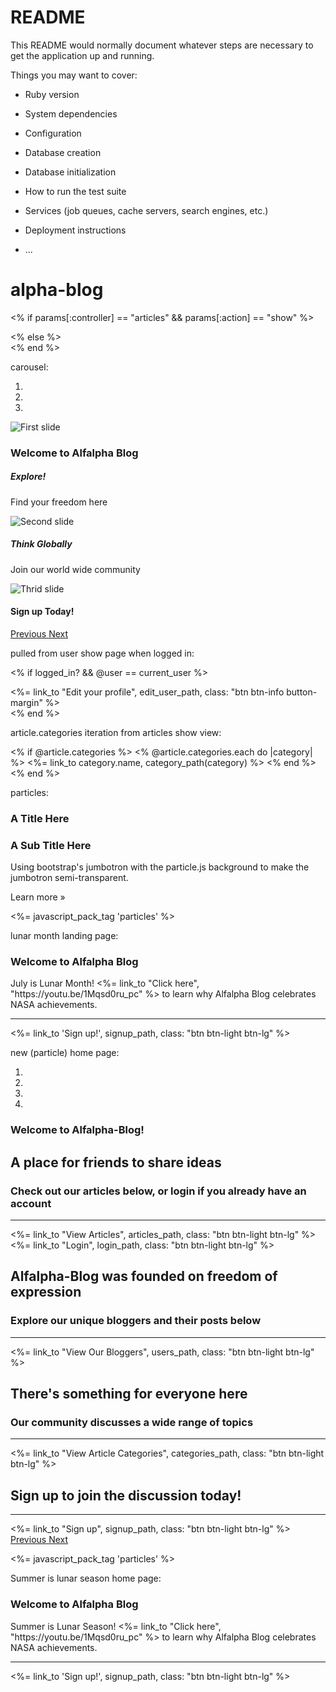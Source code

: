 # README

This README would normally document whatever steps are necessary to get the
application up and running.

Things you may want to cover:

* Ruby version

* System dependencies

* Configuration

* Database creation

* Database initialization

* How to run the test suite

* Services (job queues, cache servers, search engines, etc.)

* Deployment instructions

* ...
# alpha-blog



<% if params[:controller] == "articles" && params[:action] == "show" %>
  <nav class="navbar sticky-top navbar-expand-lg navbar-light bg-light">
<% else %>
  <nav class="navbar fixed-top navbar-expand-lg navbar-light bg-light mb-56">
<% end %>

carousel:

<div id="carouselExampleIndicators" class="carousel slide" data-ride="carousel">
  <ol class="carousel-indicators">
    <li data-target="#carouselExampleIndicators" data-slide-to="0" class="active"></li>
    <li data-target="#carouselExampleIndicators" data-slide-to="1"></li>
    <li data-target="#carouselExampleIndicators" data-slide-to="2"></li>
  </ol>
  <div class="carousel-inner">
    <div class="carousel-item active">
      <img class="d-block w-100" src="/assets/jumbo-photo-3.jpg" alt="First slide">
      <div class="carousel-caption d-none d-md-block" id="welcome">
        <h1 class="display-4">Welcome to Alfalpha Blog</h1>
        <h5>Explore!</h5>
        <p>Find your freedom here</p>
      </div>
    </div>
    <div class="carousel-item">
      <img class="d-block w-100" src="/assets/jumbo-photo-2.jpg" alt="Second slide">
      <div class="carousel-caption d-none d-md-block">
        <h5>Think Globally</h5>
        <p>Join our world wide community</p>
      </div>
    </div>
    <div class="carousel-item">
      <img class="d-block w-100" src="/assets/jumbo-photo-5.jpg" alt="Thrid slide">
      <div class="carousel-caption d-none d-md-block">
        <h4 class="display-4">Sign up Today!</h4>
      </div>
    </div>
  </div>
  <a class="carousel-control-prev" href="#carouselExampleIndicators" role="button" data-slide="prev">
    <span class="carousel-control-prev-icon" aria-hidden="true"></span>
    <span class="sr-only">Previous</span>
  </a>
  <a class="carousel-control-next" href="#carouselExampleIndicators" role="button" data-slide="next">
    <span class="carousel-control-next-icon" aria-hidden="true"></span>
    <span class="sr-only">Next</span>
  </a>
</div>

pulled from user show page when logged in:

<% if logged_in? && @user == current_user %>
  <div class = "text-center mt-4">
    <%= link_to "Edit your profile", edit_user_path, class: "btn btn-info button-margin" %>
  </div>
<% end %>

article.categories iteration from articles show view:

<% if @article.categories %>
  <% @article.categories.each do |category| %>
    <%= link_to category.name, category_path(category) %>
  <% end %>
<% end %>

particles:

<!-- Latest compiled and minified CSS -->
<link rel="stylesheet" href="https://maxcdn.bootstrapcdn.com/bootstrap/3.3.7/css/bootstrap.min.css" integrity="sha384-BVYiiSIFeK1dGmJRAkycuHAHRg32OmUcww7on3RYdg4Va+PmSTsz/K68vbdEjh4u" crossorigin="anonymous">

<!-- Latest compiled and minified JavaScript -->
<script src="https://maxcdn.bootstrapcdn.com/bootstrap/3.3.7/js/bootstrap.min.js" integrity="sha384-Tc5IQib027qvyjSMfHjOMaLkfuWVxZxUPnCJA7l2mCWNIpG9mGCD8wGNIcPD7Txa" crossorigin="anonymous"></script>

<script
  src="https://code.jquery.com/jquery-3.2.1.min.js"
  integrity="sha256-hwg4gsxgFZhOsEEamdOYGBf13FyQuiTwlAQgxVSNgt4="
  crossorigin="anonymous">
</script>


<div id="particle"></div>

<div class="container"> 
<div class="jumbotron" id="jumbo">
  <div class="inner">
        <h1 class="whitney">A Title Here</h1>
        <h3 class="gotham">A Sub Title Here</h3>
        <p>Using bootstrap's jumbotron with the particle.js background to make the jumbotron semi-transparent.</p>
        <p><a class="btn btn-primary btn-lg" role="button">Learn more &raquo;</a></p>
  </div>
    </div>
</div>
<%= javascript_pack_tag 'particles' %>

<script src="https://cdn.jsdelivr.net/particles.js/2.0.0/particles.min.js"></script>

lunar month landing page:

<div class="container" id="home-container">
  <div class="jumbotron text-center text-white">
    <h1 class="display-4" id="text-shadow-jumbo">Welcome to Alfalpha Blog</h1>
    <p class="lead" id="text-shadow-jumbo-lead">July is Lunar Month!  <%= link_to "Click here", "https://youtu.be/1Mqsd0ru_pc" %> to learn why Alfalpha Blog celebrates NASA achievements.</p>
    <hr class="my-4">
    <p></p>
    <%= link_to 'Sign up!', signup_path, class: "btn btn-light btn-lg" %>
  </div>
</div>

new (particle) home page:

<!-- Latest compiled and minified CSS -->
<link rel="stylesheet" href="https://maxcdn.bootstrapcdn.com/bootstrap/3.3.7/css/bootstrap.min.css" integrity="sha384-BVYiiSIFeK1dGmJRAkycuHAHRg32OmUcww7on3RYdg4Va+PmSTsz/K68vbdEjh4u" crossorigin="anonymous">

<div id="particle"></div>

<div id="carouselExampleIndicators" class="carousel slide" data-ride="carousel">
  <ol class="carousel-indicators">
    <li data-target="#carouselExampleIndicators" data-slide-to="0" class="active"></li>
    <li data-target="#carouselExampleIndicators" data-slide-to="1"></li>
    <li data-target="#carouselExampleIndicators" data-slide-to="2"></li>
    <li data-target="#carouselExampleIndicators" data-slide-to="3"></li>
  </ol>
  <div class="carousel-inner float-top">
    <div class="carousel-item active">
      <div class="container"> 
        <div class="jumbotron" id="jumbo">
          <div class="inner">
                <h1 class="whitney">Welcome to Alfalpha-Blog!</h1>
                <h2 class="gotham">A place for friends to share ideas</h2>
                <h3 class="gotham">Check out our articles below, or login if you already have an account</h3>
                <hr>
                <%= link_to "View Articles", articles_path, class: "btn btn-light btn-lg" %>
                <%= link_to "Login", login_path, class: "btn btn-light btn-lg" %>
          </div>
        </div>
      </div>
    </div>
    <div class="carousel-item">
      <div class="container"> 
        <div class="jumbotron" id="jumbo">
          <div class="inner">
                <h2 class="gotham">Alfalpha-Blog was founded on freedom of expression</h2>
                <h3 class="gotham">Explore our unique bloggers and their posts below</h3>
                <hr>
                <%= link_to "View Our Bloggers", users_path, class: "btn btn-light btn-lg" %>
          </div>
        </div>
      </div>
    </div>
    <div class="carousel-item">
      <div class="container"> 
        <div class="jumbotron" id="jumbo">
          <div class="inner">
                <h2 class="gotham">There's something for everyone here</h2>
                <h3 class="gotham">Our community discusses a wide range of topics</h3>
                <hr>
                <%= link_to "View Article Categories", categories_path, class: "btn btn-light btn-lg" %>
          </div>
        </div>
      </div>
    </div>
    <div class="carousel-item">
      <div class="container"> 
        <div class="jumbotron" id="jumbo">
          <div class="inner">
                <h2 class="gotham">Sign up to join the discussion today!</h2>
                <hr>
                <%= link_to "Sign up", signup_path, class: "btn btn-light btn-lg" %>
          </div>
        </div>
      </div>
    </div>
  </div>
  <a class="carousel-control-prev" href="#carouselExampleIndicators" role="button" data-slide="prev">
    <span class="carousel-control-prev-icon" aria-hidden="true"></span>
    <span class="sr-only">Previous</span>
  </a>
  <a class="carousel-control-next" href="#carouselExampleIndicators" role="button" data-slide="next">
    <span class="carousel-control-next-icon" aria-hidden="true"></span>
    <span class="sr-only">Next</span>
  </a>
</div>

<script src="https://cdn.jsdelivr.net/particles.js/2.0.0/particles.min.js"></script><!-- Latest compiled and minified CSS -->

<%= javascript_pack_tag 'particles' %>


Summer is lunar season home page:

<div class="container" id="home-container">
  <div class="jumbotron text-center text-white">
    <h1 class="display-4" id="text-shadow-jumbo">Welcome to Alfalpha Blog</h1>
    <p class="lead" id="text-shadow-jumbo-lead">Summer is Lunar Season!  <%= link_to "Click here", "https://youtu.be/1Mqsd0ru_pc" %> to learn why Alfalpha Blog celebrates NASA achievements.</p>
    <hr class="my-4">
    <p></p>
    <%= link_to 'Sign up!', signup_path, class: "btn btn-light btn-lg" %>
  </div>
</div>
